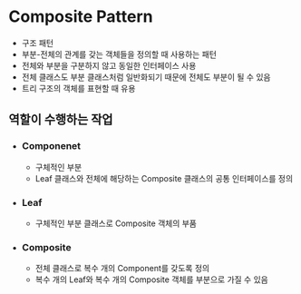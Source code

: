 # Composite Pattern
- 구조 패턴
- 부분-전체의 관계를 갖는 객체들을 정의할 때 사용하는 패턴
- 전체와 부분을 구분하지 않고 동일한 인터페이스 사용
- 전체 클래스도 부분 클래스처럼 일반화되기 때문에 전체도 부분이 될 수 있음
- 트리 구조의 객체를 표현할 때 유용

## 역할이 수행하는 작업
- ### Componenet
    - 구체적인 부분
    - Leaf 클래스와 전체에 해당하는 Composite 클래스의 공통 인터페이스를 정의
- ### Leaf
    - 구체적인 부분 클래스로 Composite 객체의 부품
- ### Composite
    - 전체 클래스로 복수 개의 Component를 갖도록 정의
    - 복수 개의 Leaf와 복수 개의 Composite 객체를 부분으로 가질 수 있음